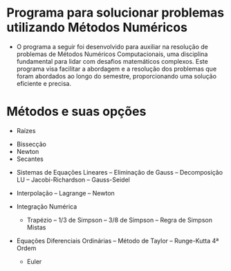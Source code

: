 # Programa para solucionar problemas utilizando Métodos Numéricos

* O programa a seguir foi desenvolvido para auxiliar na resolução de problemas de Métodos Numéricos Computacionais, uma disciplina fundamental para lidar com desafios matemáticos complexos. Este programa visa facilitar a abordagem e a resolução dos problemas que foram abordados ao longo do semestre, proporcionando uma solução eficiente e precisa.

# Métodos e suas opções 

* Raízes
- Bissecção
- Newton
- Secantes

* Sistemas de Equações Lineares
  – Eliminação de Gauss
  – Decomposição LU
  – Jacobi-Richardson
  – Gauss-Seidel

* Interpolação 
  – Lagrange
  – Newton

* Integração Numérica
  - Trapézio
  – 1/3 de Simpson
  – 3/8 de Simpson
  – Regra de Simpson Mistas

* Equações Diferenciais Ordinárias
  – Método de Taylor
  – Runge-Kutta 4ª Ordem
  - Euler

